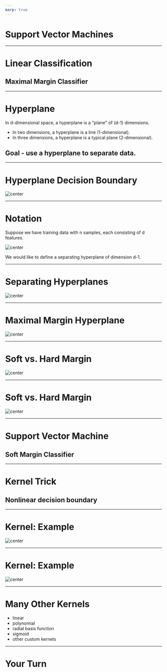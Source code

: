 ```yaml
---
marp: true
---
```


<style>
img[alt~="center"] {
  display: block;
  margin: 0 auto;
}
</style>

# Support Vector Machines
<!--
Support vector machines (SVM) can be used for both classification and regression tasks. But using SVM for classification is far more common, so in this lecture, we will focus on classification tasks. The lab also focuses mainly on classification, but does include a regression example. 
-->

---

# Linear Classification 
## Maximal Margin Classifier 

<!--
A support vector machine is a generalization of a much simpler model, called a maximal margin classifier. Let's first discuss the maximal margin classifier, then we'll see how to extend this simple idea to a more robust support vector machine. 
-->

---

# Hyperplane 
In d-dimensional space, a hyperplane is a "plane" of (d-1) dimensions. 

* In two dimensions, a hyperplane is a line (1-dimensional).
* In three dimensions, a hyperplane is a typical plane (2-dimensional).

## Goal - use a hyperplane to separate data. 
<!--
A hyperplane is the analogue of a line in higher dimensions. If we are looking at d-dimensional space, then a hyperplane has dimension d-1. 

For example, if we look at the typical 2-dimensional Cartesian coordinate system, then a hyperplane is a line. 

Similarly, if we consider 3-dimensional space, then a hyperplane is a 2-dimensional plane. 

Although we cannot visualize this in higher dimensions, the analogy carries through. 

Note that "plane" in the definition refers to an affine subspace. 


-->

---

# Hyperplane Decision Boundary 

![center](res/svm01.png)

<!--
Here we have two classes of observations. Class 1 is shown in yellow, and class 2 is shown in red. They are linearly separated by the hyperplane X_{2} = m*X_{1} + b. Note that this is just the equation of a line. Equivalently, we can rearrange terms say X_{2} - m*X_[1} - b = 0.

Image Details:
* [svm01.png](http://www.google.com): Copyright Google

-->

---
# Notation 
Suppose we have training data with n samples, each consisting of d features. 

![center](res/svm02.png)

We would like to define a separating hyperplane of dimension d-1. 

<!--
Here we have sample data points x_{1} = [x11, x12, ..., x1d], x_{2} = [x21, x22, ..., x2d], and so on. If a separating hyperplane exists, then it cuts our space into d distinct regions. We label the datapoints based on which region they reside in. 

Let's look back at two dimensions, where we can draw examples. 


Image Details:
* [svm02.png](http://www.google.com): Copyright Google
-->

---

# Separating Hyperplanes 

![center](res/svm03.png)

<!--

Here is the same example data from before, and we have drawn three different separating hyperplanes. 

Notice that any of these hyperplans can be used to define a classifier. If X_{2} - m*X_{1} - b > 0, then we classify the point as yellow (class 1). If X_{2} - m*X_{1} - b < 0, then we classify the point as red (class 2). 

How do we choose a separating hyperplane? Which one is the "best"? 


Image Details:
* [svm03.png](http://www.google.com): Copyright Google
-->
---

# Maximal Margin Hyperplane

![center](res/svm04.png)

<!--
We compute the Euclidean distance from each datapoint to the separating hyperplane. The smallest such distance is called the margin. We define the maximal margin hyperplane to be the hyperplane for which the margin is the largest (i.e. we want points from both classes to be as far away from the separating hyperplane as possible).

The data points that define the margin, are called the support vectors, because they "support" the maximal margin hyperplane. 

Image Details:
* [svm04.png](http://www.google.com): Copyright Google
-->
---

# Soft vs. Hard Margin

![center](res/svm05.png)

<!--
Let's continue to consider the same example, but imagine that we receive one additional piece of training data from class 1 (yellow). The new point is the yellow point that is furthest to the right in the graph. We can still define a separating hyperplane, but the margin is tiny. The maximal margin classifier is also known as a hard margin classifier, meaning that points must be perfectly linearly separated. A hard margin classifier will correctly classify all the training data, but it can be somewhat limiting and not robust to the introduction of new datapoints. 

Image Details:
* [svm05.png](http://www.google.com): Copyright Google
-->
---

# Soft vs. Hard Margin

![center](res/svm06.png)

<!--
Sometimes it is advantageous to consider a hyperplane that does not perfectly separate all our training data. Here is an example, of a soft margin classifier. We see that the yellow datapoint furthest to the right is incorrectly classified by our model, but we have increased our margin which can lead to greater robustness and better performance on our test data. 

Image Details:
* [svm06.png](http://www.google.com): Copyright Google
-->
---

# Support Vector Machine
## Soft Margin Classifier 

<!--
As supprt vector machine is a soft margin classifier. We use the idea of the maximal margin classifier, but we allow for some data points to be incorrectly labeled (either because our data wasn't linearly separable to begin with, or we want to increse our margin and reduce overfitting).
-->

---

# Kernel Trick 
## Nonlinear decision boundary
<!--
When the data are not linearly separable, the kernel trick can help us find a decision boundary. 
-->

---

# Kernel: Example

![center](res/svm07.png)

<!--
Consider these data. It is clear that we will never be able to find a decision boundary that is a straight line. We can, however, increase the dimension and define a hyperplane in a higher dimension. 

Here is the main idea:
* transform the features to a higher dimensional space (essentially allowing extra dimensions for the non-linearity).

* use a linear svm in the higher dimension to create a linear decision boundary. 

* transform the linear decision boundary back to our original feature space to obtain a non-linear boundary. 

In this example, it's pretty clear that a circle would be a reasonable boundary. We may try the kernel k((X_{1},X_{2})) = (X_{1}, X_{2}, X_{1}^{2} + X_{2}^{2}). Notice that this maps everything to three-dimensional space. In three dimensions, we can find a linear decision boundary, then pull that back to a non-linear boundary in two-dimensions. We get something like this (next slide).

Image Details:
* [svm07.png](http://www.google.com): Copyright Google
-->

---

# Kernel: Example 

![center](res/svm08.png)

<!--
Here is the result of using a kernel with X_{1}^{2} + X_{2}^{2} in the third dimension. 


Image Details:
* [svm07.png](http://www.google.com): Copyright Google
-->

---

# Many Other Kernels
* linear 
* polynomial 
* radial basis function
* sigmoid 
* other custom kernels

<!--
There are so many other possibly kernel functions. A few of the common ones are listed on this slide. When implementing svm with scikit-learn, the kernel can be treated as a hyperparameter that is tuned with your model. 

Reference: https://scikit-learn.org/stable/modules/svm.html#kernel-functions

-->

---

# Your Turn

<!--
Now let's take a look at the lab where you will practice building support vector machines. 
-->
